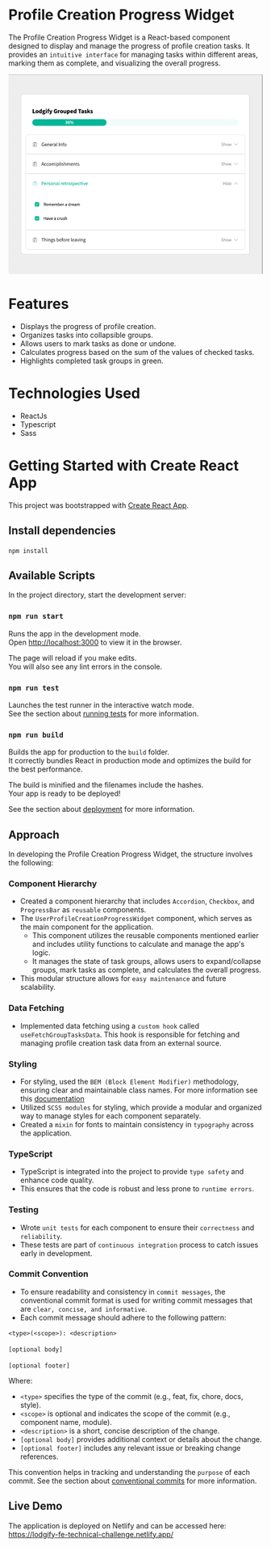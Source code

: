 # Profile Creation Progress Widget

The Profile Creation Progress Widget is a React-based component designed to display and manage the progress of profile creation tasks.
It provides an `intuitive interface` for managing tasks within different areas, marking them as complete, and visualizing the overall progress.

![img.png](img.png)

# Features
- Displays the progress of profile creation.
- Organizes tasks into collapsible groups.
- Allows users to mark tasks as done or undone.
- Calculates progress based on the sum of the values of checked tasks.
- Highlights completed task groups in green.

# Technologies Used
- ReactJs
- Typescript
- Sass
 
# Getting Started with Create React App

This project was bootstrapped with [Create React App](https://github.com/facebook/create-react-app).

## Install dependencies

`npm install`

## Available Scripts

In the project directory, start the development server:

### `npm run start`

Runs the app in the development mode.\
Open [http://localhost:3000](http://localhost:3000) to view it in the browser.

The page will reload if you make edits.\
You will also see any lint errors in the console.

### `npm run test`

Launches the test runner in the interactive watch mode.\
See the section about [running tests](https://facebook.github.io/create-react-app/docs/running-tests) for more information.

### `npm run build`

Builds the app for production to the `build` folder.\
It correctly bundles React in production mode and optimizes the build for the best performance.

The build is minified and the filenames include the hashes.\
Your app is ready to be deployed!

See the section about [deployment](https://facebook.github.io/create-react-app/docs/deployment) for more information.

## Approach
In developing the Profile Creation Progress Widget, the structure involves the following:

### Component Hierarchy
- Created a component hierarchy that includes `Accordion`, `Checkbox`, and `ProgressBar` as `reusable` components.
- The `UserProfileCreationProgressWidget` component, which serves as the main component for the application.
  - This component utilizes the reusable components mentioned earlier and includes utility functions to calculate and manage the app's logic.
  - It manages the state of task groups, allows users to expand/collapse groups, mark tasks as complete, and calculates the overall progress.
- This modular structure allows for `easy maintenance` and future scalability.

### Data Fetching
- Implemented data fetching using a `custom hook` called `useFetchGroupTasksData`. This hook is responsible for fetching and managing profile creation task data from an external source.

### Styling
- For styling, used the `BEM (Block Element Modifier)` methodology, ensuring clear and maintainable class names. For more information see this [documentation](https://en.bem.info/methodology/quick-start/#introduction)
- Utilized `SCSS modules` for styling, which provide a modular and organized way to manage styles for each component separately.
- Created a `mixin` for fonts to maintain consistency in `typography` across the application.

### TypeScript
- TypeScript is integrated into the project to provide `type safety` and enhance code quality.
- This ensures that the code is robust and less prone to `runtime errors`.

### Testing
- Wrote `unit tests` for each component to ensure their `correctness` and `reliability`.
- These tests are part of `continuous integration` process to catch issues early in development.

### Commit Convention
- To ensure readability and consistency in `commit messages`, the conventional commit format is used for writing commit messages that are `clear, concise, and informative`. 
- Each commit message should adhere to the following pattern:

```
<type>(<scope>): <description>

[optional body]

[optional footer]

```

Where:

- `<type>` specifies the type of the commit (e.g., feat, fix, chore, docs, style).
- `<scope>` is optional and indicates the scope of the commit (e.g., component name, module).
- `<description>` is a short, concise description of the change.
- `[optional body]` provides additional context or details about the change.
- `[optional footer]` includes any relevant issue or breaking change references.

This convention helps in tracking and understanding the `purpose` of each commit.
See the section about [conventional commits](https://www.conventionalcommits.org/en/v1.0.0/#specification) for more information.

## Live Demo

The application is deployed on Netlify and can be accessed here:
https://lodgify-fe-technical-challenge.netlify.app/